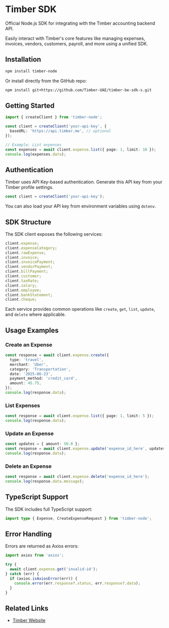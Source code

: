 # Timber SDK

Official Node.js SDK for integrating with the Timber accounting backend API.

Easily interact with Timber's core features like managing expenses, invoices, vendors, customers, payroll, and more using a unified SDK.

## Installation

```bash
npm install timber-node
```

Or install directly from the GitHub repo:

```bash
npm install git+https://github.com/Timber-UAE/timber-be-sdk-s.git
```

## Getting Started

```typescript
import { createClient } from 'timber-node';

const client = createClient('your-api-key', {
  baseURL: 'https://api.timber.me', // optional
});

// Example: List expenses
const expenses = await client.expense.list({ page: 1, limit: 10 });
console.log(expenses.data);
```

## Authentication

Timber uses API Key-based authentication. Generate this API key from your Timber profile settings.

```typescript
const client = createClient('your-api-key');
```

You can also load your API key from environment variables using `dotenv`.

## SDK Structure

The SDK client exposes the following services:

```typescript
client.expense;
client.expenseCategory;
client.rawExpense;
client.invoice;
client.invoicePayment;
client.vendorPayment;
client.billPayment;
client.customer;
client.taxRate;
client.salary;
client.employee;
client.bankStatement;
client.cheque;
```

Each service provides common operations like `create`, `get`, `list`, `update`, and `delete` where applicable.

## Usage Examples

### Create an Expense

```typescript
const response = await client.expense.create({
  type: 'travel',
  merchant: 'Uber',
  category: 'Transportation',
  date: '2025-06-23',
  payment_method: 'credit_card',
  amount: 45.75,
});
console.log(response.data);
```

### List Expenses

```typescript
const response = await client.expense.list({ page: 1, limit: 5 });
console.log(response.data);
```

### Update an Expense

```typescript
const updates = { amount: 50.0 };
const response = await client.expense.update('expense_id_here', updates);
console.log(response.data);
```

### Delete an Expense

```typescript
const response = await client.expense.delete('expense_id_here');
console.log(response.data.message);
```

## TypeScript Support

The SDK includes full TypeScript support:

```typescript
import type { Expense, CreateExpenseRequest } from 'timber-node';
```

## Error Handling

Errors are returned as Axios errors:

```typescript
import axios from 'axios';

try {
  await client.expense.get('invalid-id');
} catch (err) {
  if (axios.isAxiosError(err)) {
    console.error(err.response?.status, err.response?.data);
  }
}
```

## Related Links

- [Timber Website](https://timber.me)
